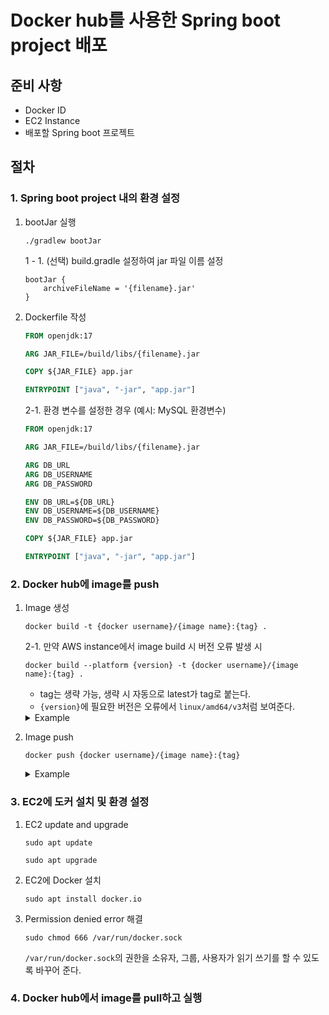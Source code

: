 # Docker hub를 사용한 Spring boot project 배포

## 준비 사항

- Docker ID
- EC2 Instance
- 배포할 Spring boot 프로젝트

## 절차

### 1. Spring boot project 내의 환경 설정
1. bootJar 실행
    ```shell
   ./gradlew bootJar
   ```
   
   1 - 1.  (선택) build.gradle 설정하여 jar 파일 이름 설정
    ```
   bootJar {
	    archiveFileName = '{filename}.jar'
    }
   ``` 
2. Dockerfile 작성

   ```dockerfile
   FROM openjdk:17

   ARG JAR_FILE=/build/libs/{filename}.jar

   COPY ${JAR_FILE} app.jar

   ENTRYPOINT ["java", "-jar", "app.jar"]
   ```
   2-1. 환경 변수를 설정한 경우 (예시: MySQL 환경변수)
   ```dockerfile
   FROM openjdk:17

   ARG JAR_FILE=/build/libs/{filename}.jar

   ARG DB_URL
   ARG DB_USERNAME
   ARG DB_PASSWORD

   ENV DB_URL=${DB_URL}
   ENV DB_USERNAME=${DB_USERNAME}
   ENV DB_PASSWORD=${DB_PASSWORD}

   COPY ${JAR_FILE} app.jar

   ENTRYPOINT ["java", "-jar", "app.jar"]
   ```

### 2. Docker hub에 image를 push
1. Image 생성

   ```shell
   docker build -t {docker username}/{image name}:{tag} .
   ```
   
   2-1. 만약 AWS instance에서 image build 시 버전 오류 발생 시

   ```shell
   docker build --platform {version} -t {docker username}/{image name}:{tag} .     
   ```

   + tag는 생략 가능, 생략 시 자동으로 latest가 tag로 붙는다.
   + `{version}`에 필요한 버전은 오류에서 `linux/amd64/v3`처럼 보여준다.
   
   <details>
   <summary>Example</summary>

   ```shell
   docker build -t user/image:tag .
   ```

   ```shell
   docker build --platform linux/amd64/v3 -t user/image:tag .     
   ``` 
   </details>

   
2. Image push

   ```shell
   docker push {docker username}/{image name}:{tag}
   ```
   <details>
   <summary>Example</summary>

   ```shell
   docker push user/image:tag
   ```
   </details> 
   

### 3. EC2에 도커 설치 및 환경 설정

1. EC2 update and upgrade

   ```shell
   sudo apt update
   ```

   ```shell
   sudo apt upgrade
   ```
   
2. EC2에 Docker 설치

   ```shell
   sudo apt install docker.io
   ```
3. Permission denied error 해결

   ```shell
   sudo chmod 666 /var/run/docker.sock
   ```
   `/var/run/docker.sock`의 권한을 소유자, 그룹, 사용자가 읽기 쓰기를 할 수 있도록 바꾸어 준다.


### 4. Docker hub에서 image를 pull하고 실행